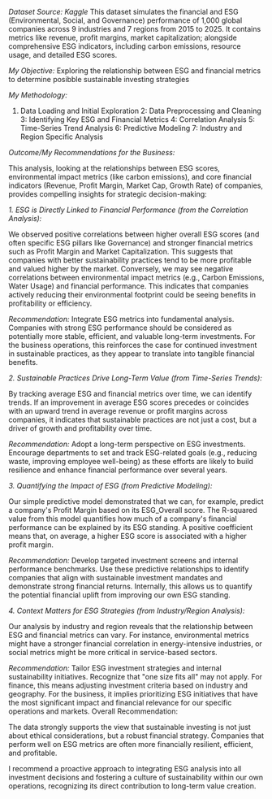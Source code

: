 *Dataset*
*Source: Kaggle*
This dataset simulates the financial and ESG (Environmental, Social, and Governance) performance of 1,000 global companies across 9 industries and 7 regions from 2015 to 2025. It contains metrics like revenue, profit margins, market capitalization; alongside comprehensive ESG indicators, including carbon emissions, resource usage, and detailed ESG scores.

*My Objective:*
Exploring the relationship between ESG and financial metrics to determine posibble sustainable investing strategies

*My Methodology:*
1. Data Loading and Initial Exploration
2: Data Preprocessing and Cleaning
3: Identifying Key ESG and Financial Metrics
4: Correlation Analysis
5: Time-Series Trend Analysis
6: Predictive Modeling
7: Industry and Region Specific Analysis

*Outcome/My Recommendations for the Business:*

This analysis, looking at the relationships between ESG scores, environmental impact metrics (like carbon emissions), and core financial indicators (Revenue, Profit Margin, Market Cap, Growth Rate) of companies, provides compelling insights for strategic decision-making:

*1. ESG is Directly Linked to Financial Performance (from the Correlation Analysis):*

We observed positive correlations between higher overall ESG scores (and often specific ESG pillars like Governance) and stronger financial metrics such as Profit Margin and Market Capitalization. This suggests that companies with better sustainability practices tend to be more profitable and valued higher by the market.
Conversely, we may see negative correlations between environmental impact metrics (e.g., Carbon Emissions, Water Usage) and financial performance. This indicates that companies actively reducing their environmental footprint could be seeing benefits in profitability or efficiency.

*Recommendation:* 
Integrate ESG metrics into fundamental analysis. Companies with strong ESG performance should be considered as potentially more stable, efficient, and valuable long-term investments. For the business operations, this reinforces the case for continued investment in sustainable practices, as they appear to translate into tangible financial benefits.

*2. Sustainable Practices Drive Long-Term Value (from Time-Series Trends):*

By tracking average ESG and financial metrics over time, we can identify trends. If an improvement in average ESG scores precedes or coincides with an upward trend in average revenue or profit margins across companies, it indicates that sustainable practices are not just a cost, but a driver of growth and profitability over time.

*Recommendation:*
Adopt a long-term perspective on ESG investments. Encourage departments to set and track ESG-related goals (e.g., reducing waste, improving employee well-being) as these efforts are likely to build resilience and enhance financial performance over several years.

*3. Quantifying the Impact of ESG (from Predictive Modeling):*

Our simple predictive model demonstrated that we can, for example, predict a company's Profit Margin based on its ESG_Overall score. The R-squared value from this model quantifies how much of a company's financial performance can be explained by its ESG standing. A positive coefficient means that, on average, a higher ESG score is associated with a higher profit margin.

*Recommendation:*
Develop targeted investment screens and internal performance benchmarks. Use these predictive relationships to identify companies that align with sustainable investment mandates and demonstrate strong financial returns. Internally, this allows us to quantify the potential financial uplift from improving our own ESG standing.

*4. Context Matters for ESG Strategies (from Industry/Region Analysis):*

Our analysis by industry and region reveals that the relationship between ESG and financial metrics can vary. For instance, environmental metrics might have a stronger financial correlation in energy-intensive industries, or social metrics might be more critical in service-based sectors.

*Recommendation:*
Tailor ESG investment strategies and internal sustainability initiatives. Recognize that "one size fits all" may not apply. For finance, this means adjusting investment criteria based on industry and geography. For the business, it implies prioritizing ESG initiatives that have the most significant impact and financial relevance for our specific operations and markets.
Overall Recommendation:

The data strongly supports the view that sustainable investing is not just about ethical considerations, but a robust financial strategy. Companies that perform well on ESG metrics are often more financially resilient, efficient, and profitable. 

I recommend a proactive approach to integrating ESG analysis into all investment decisions and fostering a culture of sustainability within our own operations, recognizing its direct contribution to long-term value creation.

